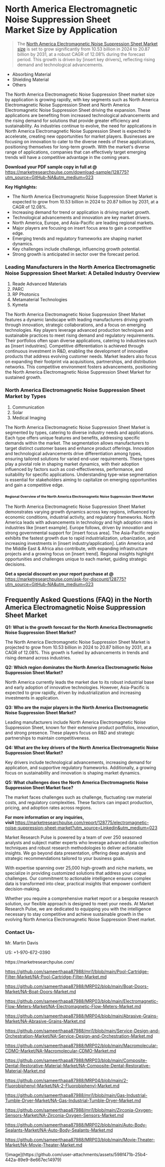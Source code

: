 <h1>North America Electromagnetic Noise Suppression Sheet Market&nbsp;Size by Application</h1><blockquote><p>The <a href="https://marketresearchpulse.com/download-sample/128775?utm_source=GitHub-NA&amp;utm_medium=023">North America Electromagnetic Noise Suppression Sheet Market size</a> is set to grow significantly from 10.53 billion in 2024 to 20.87 billion by 2031, at a robust CAGR of 12.08% during the forecast period. This growth is driven by [insert key drivers], reflecting rising demand and technological advancements.</p></blockquote><ul><li>Absorbing Material<li> Shielding Material<li> Others</li></ul><p>The North America Electromagnetic Noise Suppression Sheet market size by application is growing rapidly, with key segments such as North America Electromagnetic Noise Suppression Sheet and North America Electromagnetic Noise Suppression Sheet driving the expansion. These applications are benefiting from increased technological advancements and the rising demand for solutions that provide greater efficiency and sustainability. As industries continue to evolve, the need for applications in North America Electromagnetic Noise Suppression Sheet is expected to accelerate, creating new opportunities for market players. Businesses are focusing on innovation to cater to the diverse needs of these applications, positioning themselves for long-term growth. With the market's diverse range of applications, companies that can effectively target emerging trends will have a competitive advantage in the coming years.</p><p><strong>Download your PDF sample copy in full at @ </strong><a href="https://marketresearchpulse.com/download-sample/128775?utm_source=GitHub-NA&amp;utm_medium=023">https://marketresearchpulse.com/download-sample/128775?utm_source=GitHub-NA&amp;utm_medium=023</a></p><p><strong>Key Highlights: </strong></p><ul><li>The North America Electromagnetic Noise Suppression Sheet Market is expected to grow from 10.53 billion in 2024 to 20.87 billion by 2031, at a CAGR of 12.08%.</li><li>Increasing demand for trend or application is driving market growth.</li><li>Technological advancements and innovation are key market drivers.</li><li>North America, Europe, and Asia-Pacific are leading regional markets.</li><li>Major players are focusing on insert focus area to gain a competitive edge.</li><li>Emerging trends and regulatory frameworks are shaping market dynamics.</li><li>Key challenges include challenge, influencing growth potential.</li><li>Strong growth is anticipated in sector over the forecast period.</li></ul><h3>Leading Manufacturers in the North America Electromagnetic Noise Suppression Sheet Market: A Detailed Industry Overview</h3><ol><li>Reade Advanced Materials</li><li>PARC</li><li>RP Photonics</li><li>Metamaterial Technologies</li><li>Kymeta</li></ol><div class="flex max-w-full flex-col flex-grow"><div class="min-h-8 text-message flex w-full flex-col items-end gap-2 whitespace-normal break-words [.text-message+&amp;]:mt-5" dir="auto" data-message-author-role="assistant" data-message-id="fd8432e4-4910-450d-b182-61b7bfb0a01f" data-message-model-slug="gpt-4o"><div class="flex w-full flex-col gap-1 empty:hidden first:pt-[3px]"><div class="markdown prose w-full break-words dark:prose-invert light"><p>The North America Electromagnetic Noise Suppression Sheet Market features a dynamic landscape with leading manufacturers driving growth through innovation, strategic collaborations, and a focus on emerging technologies. Key players leverage advanced production techniques and sustainable practices to meet rising demand and regulatory requirements. Their portfolios often span diverse applications, catering to industries such as [insert industries]. Competitive differentiation is achieved through continuous investment in R&amp;D, enabling the development of innovative products that address evolving customer needs. Market leaders also focus on expanding their footprint via acquisitions, partnerships, and distribution networks. This competitive environment fosters advancements, positioning the North America Electromagnetic Noise Suppression Sheet Market for sustained growth.</p></div></div></div></div><h3>North America Electromagnetic Noise Suppression Sheet Market by Types</h3><ol><li>Communication<li> Solar<li> Medical Imaging</li></ol><div class="flex max-w-full flex-col flex-grow"><div class="min-h-8 text-message flex w-full flex-col items-end gap-2 whitespace-normal break-words [.text-message+&amp;]:mt-5" dir="auto" data-message-author-role="assistant" data-message-id="084470be-0bb7-4664-bddf-5156b4f41249" data-message-model-slug="gpt-4o-mini"><div class="flex w-full flex-col gap-1 empty:hidden first:pt-[3px]"><div class="markdown prose w-full break-words dark:prose-invert light"><p>The North America Electromagnetic Noise Suppression Sheet Market is segmented by types, catering to diverse industry needs and applications. Each type offers unique features and benefits, addressing specific demands within the market. The segmentation allows manufacturers to target distinct customer bases and enhance product offerings. Innovation and technological advancements drive differentiation among types, ensuring tailored solutions for varied end-user requirements. These types play a pivotal role in shaping market dynamics, with their adoption influenced by factors such as cost-effectiveness, performance, and suitability for specific applications. Understanding type-wise segmentation is essential for stakeholders aiming to capitalize on emerging opportunities and gain a competitive edge.</p></div></div></div></div><h3><span style="font-size: 11px;">Regional Overview of the North America Electromagnetic Noise Suppression Sheet Market</span></h3><div class="flex max-w-full flex-col flex-grow"><div class="min-h-8 text-message flex w-full flex-col items-end gap-2 whitespace-normal break-words [.text-message+&amp;]:mt-5" dir="auto" data-message-author-role="assistant" data-message-id="e9038762-ce64-4e30-91c9-9bd413514231" data-message-model-slug="gpt-4o-mini"><div class="flex w-full flex-col gap-1 empty:hidden first:pt-[3px]"><div class="markdown prose w-full break-words dark:prose-invert light"><p>The North America Electromagnetic Noise Suppression Sheet Market demonstrates varying growth dynamics across key regions, influenced by economic conditions, industrial activity, and regulatory frameworks. North America leads with advancements in technology and high adoption rates in industries like [insert example]. Europe follows, driven by innovation and strong governmental support for [insert focus area]. The Asia-Pacific region exhibits the fastest growth due to rapid industrialization, urbanization, and increasing investments in [insert industry/application]. Latin America and the Middle East &amp; Africa also contribute, with expanding infrastructure projects and a growing focus on [insert trend]. Regional insights highlight opportunities and challenges unique to each market, guiding strategic decisions.</p></div></div></div></div><p><strong>Get a special discount on your report purchase at @ </strong><a href="https://marketresearchpulse.com/ask-for-discount/128775?utm_source=GitHub-NA&amp;utm_medium=023">https://marketresearchpulse.com/ask-for-discount/128775?utm_source=GitHub-NA&amp;utm_medium=023</a></p><h2>Frequently Asked Questions (FAQ) in the North America Electromagnetic Noise Suppression Sheet Market</h2><p><strong>Q1: What is the growth forecast for the North America Electromagnetic Noise Suppression Sheet Market?</strong></p><p>The North America Electromagnetic Noise Suppression Sheet Market is projected to grow from 10.53 billion in 2024 to 20.87 billion by 2031, at a CAGR of 12.08%. This growth is fueled by advancements in trends and rising demand across industries.</p><p><strong>Q2: Which region dominates the North America Electromagnetic Noise Suppression Sheet Market?</strong></p><p>North America currently leads the market due to its robust industrial base and early adoption of innovative technologies. However, Asia-Pacific is expected to grow rapidly, driven by industrialization and increasing investments in application.</p><p><strong>Q3: Who are the major players in the North America Electromagnetic Noise Suppression Sheet Market?</strong></p><p>Leading manufacturers include North America Electromagnetic Noise Suppression Sheet, known for their extensive product portfolios, innovation, and strong presence. These players focus on R&amp;D and strategic partnerships to maintain competitiveness.</p><p><strong>Q4: What are the key drivers of the North America Electromagnetic Noise Suppression Sheet Market?</strong></p><p>Key drivers include technological advancements, increasing demand for application, and supportive regulatory frameworks. Additionally, a growing focus on sustainability and innovation is shaping market dynamics.</p><p><strong>Q5: What challenges does the North America Electromagnetic Noise Suppression Sheet Market face?</strong></p><p>The market faces challenges such as challenge, fluctuating raw material costs, and regulatory complexities. These factors can impact production, pricing, and adoption rates across regions.</p><p><strong>For more information or any inquiries, visit&nbsp;</strong><a href="https://marketresearchpulse.com/report/128775/electromagnetic-noise-suppression-sheet-market?utm_source=Linkedin&utm_medium=023">https://marketresearchpulse.com/report/128775/electromagnetic-noise-suppression-sheet-market?utm_source=Linkedin&utm_medium=023</a></p><p>Market Research Pulse is powered by a team of over 250 seasoned analysts and subject matter experts who leverage advanced data collection techniques and robust research methodologies to deliver actionable insights. We go beyond data presentation, offering deep analysis and strategic recommendations tailored to your business goals.</p><p>With expertise spanning over 25,000 high-growth and niche markets, we specialize in providing customized solutions that address your unique challenges. Our commitment to actionable intelligence ensures complex data is transformed into clear, practical insights that empower confident decision-making.</p><p>Whether you require a comprehensive market report or a bespoke research solution, our flexible approach is designed to meet your needs. At Market Research Pulse, we are dedicated to equipping you with the intelligence necessary to stay competitive and achieve sustainable growth in the evolving North America Electromagnetic Noise Suppression Sheet market.</p><h3><strong>Contact Us-</strong></h3><p>Mr. Martin Davis</p><p>US: +1-970-672-0390</p><p>https://marketresearchpulse.com/</p><p><a href="https://github.com/sameerthapa87988/mri1/blob/main/Pool-Cartridge-Filter-Market/NA-Pool-Cartridge-Filter-Market.md">https://github.com/sameerthapa87988/mri1/blob/main/Pool-Cartridge-Filter-Market/NA-Pool-Cartridge-Filter-Market.md</a></p><p><a href="https://github.com/sameerthapa87988/MRP02/blob/main/Boat-Doors-Market/NA-Boat-Doors-Market.md">https://github.com/sameerthapa87988/MRP02/blob/main/Boat-Doors-Market/NA-Boat-Doors-Market.md</a></p><p><a href="https://github.com/sameerthapa87988/MRP03/blob/main/Electromagnetic-Flow-Meters-Market/NA-Electromagnetic-Flow-Meters-Market.md">https://github.com/sameerthapa87988/MRP03/blob/main/Electromagnetic-Flow-Meters-Market/NA-Electromagnetic-Flow-Meters-Market.md</a></p><p><a href="https://github.com/sameerthapa87988/MRP04/blob/main/Abrasive-Grains-Market/NA-Abrasive-Grains-Market.md">https://github.com/sameerthapa87988/MRP04/blob/main/Abrasive-Grains-Market/NA-Abrasive-Grains-Market.md</a></p><p><a href="https://github.com/sameerthapa87988/mri1/blob/main/Service-Design-and-Orchestration-Market/NA-Service-Design-and-Orchestration-Market.md">https://github.com/sameerthapa87988/mri1/blob/main/Service-Design-and-Orchestration-Market/NA-Service-Design-and-Orchestration-Market.md</a></p><p><a href="https://github.com/sameerthapa87988/MRP02/blob/main/Macromolecular-CDMO-Market/NA-Macromolecular-CDMO-Market.md">https://github.com/sameerthapa87988/MRP02/blob/main/Macromolecular-CDMO-Market/NA-Macromolecular-CDMO-Market.md</a></p><p><a href="https://github.com/sameerthapa87988/MRP03/blob/main/Composite-Dental-Restorative-Material-Market/NA-Composite-Dental-Restorative-Material-Market.md">https://github.com/sameerthapa87988/MRP03/blob/main/Composite-Dental-Restorative-Material-Market/NA-Composite-Dental-Restorative-Material-Market.md</a></p><p><a href="https://github.com/sameerthapa87988/MRP04/blob/main/2-Fluorobiphenyl-Market/NA-2-Fluorobiphenyl-Market.md">https://github.com/sameerthapa87988/MRP04/blob/main/2-Fluorobiphenyl-Market/NA-2-Fluorobiphenyl-Market.md</a></p><p><a href="https://github.com/sameerthapa87988/mri1/blob/main/Gas-Industrial-Tumble-Dryer-Market/NA-Gas-Industrial-Tumble-Dryer-Market.md">https://github.com/sameerthapa87988/mri1/blob/main/Gas-Industrial-Tumble-Dryer-Market/NA-Gas-Industrial-Tumble-Dryer-Market.md</a></p><p><a href="https://github.com/sameerthapa87988/mri1/blob/main/Zirconia-Oxygen-Sensors-Market/NA-Zirconia-Oxygen-Sensors-Market.md">https://github.com/sameerthapa87988/mri1/blob/main/Zirconia-Oxygen-Sensors-Market/NA-Zirconia-Oxygen-Sensors-Market.md</a></p><p><a href="https://github.com/sameerthapa87988/MRP02/blob/main/Auto-Body-Sealants-Market/NA-Auto-Body-Sealants-Market.md">https://github.com/sameerthapa87988/MRP02/blob/main/Auto-Body-Sealants-Market/NA-Auto-Body-Sealants-Market.md</a></p><p><a href="https://github.com/sameerthapa87988/MRP03/blob/main/Movie-Theater-Market/NA-Movie-Theater-Market.md">https://github.com/sameerthapa87988/MRP03/blob/main/Movie-Theater-Market/NA-Movie-Theater-Market.md</a></p>
![image](https://github.com/user-attachments/assets/598f471b-25b4-442a-89e9-8e667ec14979)
